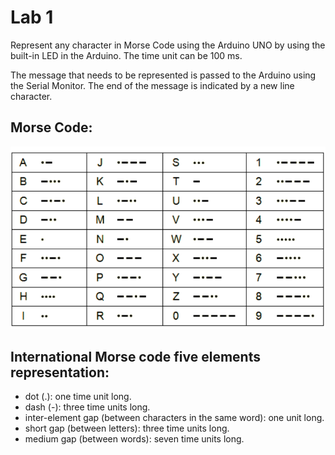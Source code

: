 # Lab 1

Represent any character in Morse Code using the Arduino UNO by using the built-in LED in the Arduino. The time unit can be 100 ms.


The message	that needs to be represented is	passed	to the Arduino	using the Serial Monitor. The end of the message is indicated by a new line character.


## Morse Code:

![Morse_code](https://github.com/MuhammedKhamis/Micro-processor-labs/blob/master/Lab1/Morse_code.png)


## International Morse code five elements representation:


 * dot (.): one time unit long.
 * dash (-): three time units long.
 * inter-element gap (between characters in the same word): one unit long.
 * short gap (between letters): three time units long.
 *  medium gap (between words): seven time units long.




